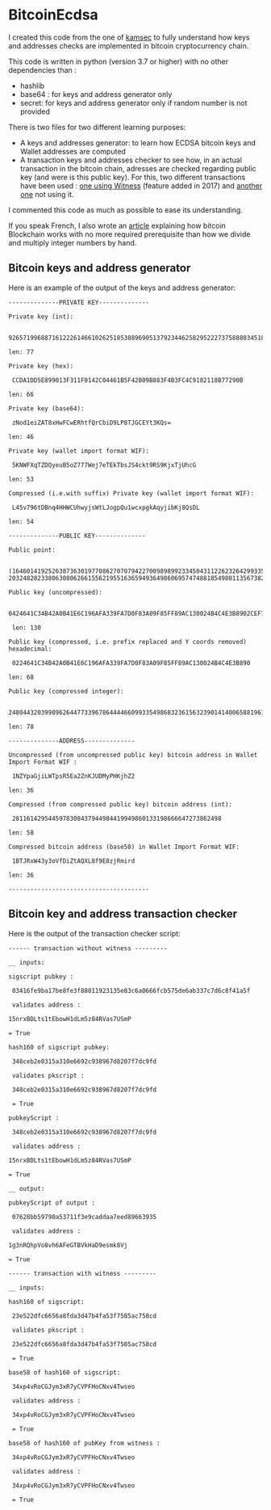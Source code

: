 # BitcoinEcdsa

I created this code from the one of [kamsec](https://github.com/kamsec/simple-btc-address) to fully understand how keys and addresses checks are implemented in bitcoin cryptocurrency chain.

This code is written in python (version 3.7 or higher) with no other dependencies than :
  * hashlib
  * base64 : for keys and address generator only 
  * secret: for keys and address generator only if random number is not provided 

There is two files for two different learning purposes:
  * A keys and addresses generator: to learn how ECDSA bitcoin keys and Wallet addresses are computed 
  * A transaction keys and addresses checker to see how, in an actual transaction in the bitcoin chain, adresses are checked regarding public key (and were is this public key). For this, two different transactions have been used : [one using Witness](https://www.blockchain.com/btc/tx/01e7c525a5759cde1d04d2e9a363424053ace3ff1d2dde9cd1b368493254bd0d) (feature added in 2017) and [another one](https://www.blockchain.com/btc/tx/56beef8afe5a4b5b41225211e62c3e7bce5747c4c8dcdd982173e8496687794b) not using it.

I commented this code as much as possible to ease its understanding.

If you speak French, I also wrote an [article](https://olivierrt.wordpress.com/2022/06/04/comprendre-le-fonctionnement-des-blockchaines-et-des-crypto-monnaies-comme-le-bitcoin/) explaining how bitcoin Blockchain works with no more required prerequisite than how we divide and multiply integer numbers by hand.

## Bitcoin keys and address generator 

Here is an example of the output of the keys and address generator:

```
--------------PRIVATE KEY--------------

Private key (int):

 92657199688716122261466102625185388969051379234462582952227375888034518477067

len: 77

Private key (hex):

 CCDA1DD5E899013F311F0142C04461B5F42B09B883F4B3FC4C9182118B77290B

len: 66

Private key (base64):

 zNod1eiZAT8xHwFCwERhtfQrCbiD9LP8TJGCEYt3KQs=

len: 46

Private key (wallet import format WIF):

 5KNWFXqTZDQyeuB5oZ777Wej7eTEkTbsJS4ckt9RS9KjxTjUhcG

len: 53

Compressed (i.e.with suffix) Private key (wallet import format WIF):

 L45v796tDBnq4HHWCUhwyjsWtLJogpQu1wcxpgkAqyjibKj8QsDL

len: 54

--------------PUBLIC KEY--------------

Public point:

 (16460141925263873630197708627070794227009898992334504311226232642993352063120, 20324828233806308062661556219551636594936498606957474881854980113567382133088)

Public key (uncompressed):

 0424641C34B42A0B41E6C196AFA339FA7D0F83A09F85FF89AC130024B4C4E3B8902CEF71F2F70A0E0584D4DB4DAEEF6655A96BFEF0BBB2C6C7BAC3C67F2D925960

 len: 130

Public key (compressed, i.e. prefix replaced and Y coords removed) hexadecimal:

 0224641C34B42A0B41E6C196AFA339FA7D0F83A09F85FF89AC130024B4C4E3B890

len: 68

Public key (compressed integer):

 248044320399896264477339678644446609933549868323615632390141400658819611342992

len: 78

--------------ADDRESS--------------

Uncompressed (from uncompressed public key) bitcoin address in Wallet Import Format WIF :

 1NZYpaGjiLWTpsR5Ea2ZnKJUDMyPHKjhZ2

len: 36

Compressed (from compressed public key) bitcoin address (int):

 2811614295445978308437944984419949860133198666647273862498

len: 58

Compressed bitcoin address (base58) in Wallet Import Format WIF:

 1BTJRxW43y3oVfDiZtAQXL8f9E8zjRmird

len: 36

---------------------------------------

```

## Bitcoin key and address transaction checker 

Here is the output of the transaction checker script:

```
------ transaction without witness ---------

__ inputs:

sigscript pubkey :

 03416fe9ba17be8fe3f88011923135e83c6a0666fcb575de6ab337c7d6c8f41a5f

 validates address :

15nrxBDLts1tEbowH1dLm5z84RVas7USmP

= True

hash160 of sigscript pubkey:

 348ceb2e0315a310e6692c938967d8207f7dc9fd

 validates pkscript :

 348ceb2e0315a310e6692c938967d8207f7dc9fd

 = True

pubkeyScript :

 348ceb2e0315a310e6692c938967d8207f7dc9fd

 validates address :

15nrxBDLts1tEbowH1dLm5z84RVas7USmP

= True

__ output:

pubkeyScript of output :

 07628bb59790a53711f3e9caddaa7eed89663935

 validates address :

1g3nRQhpVo8vh6AFeGTBVkHaD9esmk8Vj

= True

------ transaction with witness ---------

__ inputs:

hash160 of sigscript:

 23e522dfc6656a8fda3d47b4fa53f7585ac758cd

 validates pkscript :

 23e522dfc6656a8fda3d47b4fa53f7585ac758cd

 = True

base58 of hash160 of sigscript:

 34xp4vRoCGJym3xR7yCVPFHoCNxv4Twseo

 validates address :

 34xp4vRoCGJym3xR7yCVPFHoCNxv4Twseo

 = True

base58 of hash160 of pubKey from witness :

 34xp4vRoCGJym3xR7yCVPFHoCNxv4Twseo

 validates address :

 34xp4vRoCGJym3xR7yCVPFHoCNxv4Twseo

 = True

```
